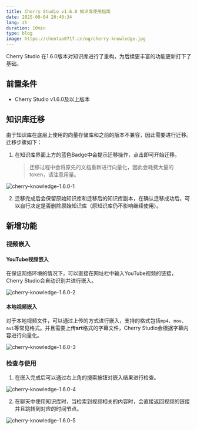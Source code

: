 ```yaml
---
title: Cherry Studio v1.6.0 知识库使用指南
date: 2025-09-04 20:40:34
lang: zh
duration: 10min
type: blog
image: https://chentao0717.cn/og/cherry-knowledge.jpg
---
```


Cherry Studio 在1.6.0版本对知识库进行了重构，为后续更丰富的功能更新打下了基础。

## 前置条件

- Cherry Studio v1.6.0及以上版本

## 知识库迁移

由于知识库在底层上使用的向量存储库和之前的版本不兼容，因此需要进行迁移。迁移步骤如下：

1. 在知识库界面上方的蓝色Badge中会提示迁移操作，点击即可开始迁移。
   > 迁移过程中会将原先的文档重新进行向量化，因此会耗费大量的token，请注意用量。

![cherry-knowledge-1.6.0-1](/images/cherry-knowledge-1.6.0-1.jpg)

2. 迁移完成后会保留原始知识库和迁移后的知识库副本，在确认迁移成功后，可以自行决定是否删除原始知识库（原知识库仍不影响继续使用）。

## 新增功能

### 视频嵌入

#### YouTube视频嵌入

在保证网络环境的情况下，可以直接在网址栏中输入YouTube视频的链接，Cherry Studio会自动识别并进行嵌入。

![cherry-knowledge-1.6.0-2](/images/cherry-knowledge-1.6.0-2.jpg)

#### 本地视频嵌入

对于本地视频文件，可以通过上传的方式进行嵌入，支持的格式包括`mp4`、`mov`、`avi`等常见格式。并且需要上传**srt**格式的字幕文件，Cherry Studio会根据字幕内容进行向量化。

![cherry-knowledge-1.6.0-3](/images/cherry-knowledge-1.6.0-3.jpg)

### 检查与使用

1. 在嵌入完成后可以通过右上角的搜索按钮对嵌入结果进行检查。

![cherry-knowledge-1.6.0-4](/images/cherry-knowledge-1.6.0-4.jpg)

2. 在聊天中使用知识库时，当检索到视频相关的内容时，会直接返回视频的链接并且跳转到对应的时间节点。

![cherry-knowledge-1.6.0-5](/images/cherry-knowledge-1.6.0-5.jpg)
